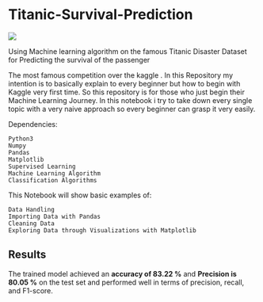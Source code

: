 # Titanic-Survival-Prediction

<img src="https://images8.alphacoders.com/405/405029.jpg">

Using Machine learning algorithm on the famous Titanic Disaster Dataset for Predicting the survival of the passenger
                                                                    
The most famous competition over the kaggle . In this Repository my intention is to basically explain to every beginner but how to begin with Kaggle very first time. So this repository is for those who just begin their Machine Learning Journey. In this notebook i try to take down every single topic with a very naive approach so every beginner can grasp it very easily.

Dependencies:

    Python3
    Numpy
    Pandas
    Matplotlib
    Supervised Learning
    Machine Learning Algorithm
    Classification Algorithms
    
This Notebook will show basic examples of:

    Data Handling
    Importing Data with Pandas
    Cleaning Data
    Exploring Data through Visualizations with Matplotlib
## Results

The trained model achieved an **accuracy of 83.22 %** and **Precision is 80.05 %** on the test set and performed well in terms of precision, recall, and F1-score.
